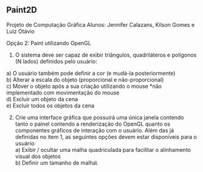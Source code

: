 ## Paint2D
Projeto de Computação Gráfica
Alunos: Jennifer Calazans, Kilson Gomes e Luiz Otávio

Opção 2: Paint utilizando OpenGL
1. O sistema deve ser capaz de exibir triângulos, quadriláteros e polígonos (N lados) definidos pelo usuário:

a)       O usuário também pode definir a cor (e mudá-la posteriormente)\
b)      Alterar a escala do objeto (proporcional e não-proporcional)\
c)      Mover o objeto após a sua criação utilizando o mouse *não implementado com movimentação do mouse\
d)      Excluir um objeto da cena\
e)      Excluir todos os objetos da cena

2. Crie uma interface gráfica que possuirá uma única janela contendo tanto o painel contendo a renderização do OpenGL quanto os componentes gráficos de interação com o usuário. Além das já definidas no item 1, as seguintes opções devem estar disponíveis para o usuário:\
a)       Exibir / ocultar uma malha quadriculada para facilitar o alinhamento visual dos objetos\
b)      Definir um tamanho de malha\
